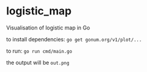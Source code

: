# logistic_map
Visualisation of logistic map in Go

to install dependencies:
`go get gonum.org/v1/plot/...`

to run:
`go run cmd/main.go`

the output will be `out.png`
